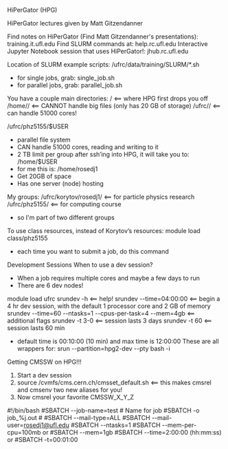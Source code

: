 HiPerGator (HPG)

HiPerGator lectures given by Matt Gitzendanner

Find notes on HiPerGator (Find Matt Gitzendanner's presentations):
training.it.ufl.edu
Find SLURM commands at:
help.rc.ufl.edu
Interactive Jupyter Notebook session that uses HiPerGator!:
jhub.rc.ufl.edu

Location of SLURM example scripts:
/ufrc/data/training/SLURM/*.sh
- for single jobs, grab: single_job.sh
- for parallel jobs, grab: parallel_job.sh

You have a couple main directories:
/	<== where HPG first drops you off
/home/<gatorlink>/	<== CANNOT handle big files (only has 20 GB of storage)
/ufrc/<group>/<gatorlink>	<== can handle 51000 cores!

/ufrc/phz5155/$USER
- parallel file system
- CAN handle 51000 cores, reading and writing to it
- 2 TB limit per group
after ssh’ing into HPG, it will take you to:
/home/$USER
- for me this is: /home/rosedj1
- Get 20GB of space
- Has one server (node) hosting

My groups:
/ufrc/korytov/rosedj1/	<== for particle physics research
/ufrc/phz5155/	<== for computing course
- so I'm part of two different groups

To use class resources, instead of Korytov’s resources:
module load class/phz5155
- each time you want to submit a job, do this command

Development Sessions
When to use a dev session?
- When a job requires multiple cores and maybe a few days to run
- There are 6 dev nodes!

module load ufrc
srundev -h	<== help!
srundev --time=04:00:00	<== begin a 4 hr dev session, with the default 1 processor core and 2 GB of memory
srundev --time=60 --ntasks=1 --cpus-per-task=4 --mem=4gb	<== additional flags
srundev -t 3-0 <== session lasts 3 days
srundev -t 60	<== session lasts 60 min
- default time is 00:10:00 (10 min) and max time is 12:00:00
These are all wrappers for:
srun --partition=hpg2-dev --pty bash -i

Getting CMSSW on HPG!!!
1. Start a dev session
2. source /cvmfs/cms.cern.ch/cmsset_default.sh    <== this makes cmsrel and cmsenv two new aliases for you!
3. Now cmsrel your favorite CMSSW_X_Y_Z

#!/bin/bash
#SBATCH --job-name=test    	# Name for job
#SBATCH -o job_%j.out       # 
#SBATCH --mail-type=ALL
#SBATCH --mail-user=<rosedj1@ufl.edu>
#SBATCH --ntasks=1
#SBATCH --mem-per-cpu=100mb	or #SBATCH --mem=1gb
#SBATCH --time=2:00:00 (hh:mm:ss)	or	#SBATCH -t=00:01:00

<SCRIPT STUFF BELOW, e.g.>
hostname
module load python
python -V

SLURM sbatch directives
multi-letter directives are double dashes:
--nodes=1	# processors
--ntasks
--ntasks-per-node
--ntasks-per-socket
--cpus-per-task (cores per task)
Memory usage:
--mem=1gb
--mem-per-cpu=1gb
--distribution
Long option	short option	description
--nodes=1	-N	request num of servers
--ntasks=1	-n	num tasks that job will use (useful for MPI applications)
--cpus-per-task=8	-c

If you invest in 10 cores, burst qos can use up to 90 cores!
#SBATCH --nodes=1

Task Arrays
#SBATCH --array=1-200%10	<== run on 10 jobs at a time to be nice
$SLURM_ARRAY_TASK_ID 
%A: job id
%a: task id

HPG COMMANDS:
id	<== see your user id, your group id, etc.
sbatch <script.sh>	<== submit script.sh to scheduler
sbatch --qos=phz5155-b <script.sh>	<== 
squeue	<== see ALL jobs running
squeue -u rosedj1	<== just see your jobs
squeue -j <job_id>
scancel <job_id>	<== kill a job
sacct	<== 
sstat	<== 
slurmInfo	<== see info about resource utilization; must do: module load ufrc
slurmInfo -p	<== partition, a better summary
slurmInfo -g <group_name>	<== 
srun --mpi=pmix_v2 myApp


In the job summary email, the memory usage is talking about RAM efficiency

Time: 
-t
time limit is 31 days
- It is to our benefit to be accurate with job time
- infinite loops will just waste resources and make you think your job is actually working
- the scheduler might postpone your job if it sees it will delay other people's jobs

Module system organizes file paths
If you want to use common modules on HPG, you must load them first:
module load <module>
module load python
module load python3
module load = ml <== already aliased automagically into HPG
module list	<== list modules
module spider	<== list everything?
module spider cl	<== list everything with cl in name
module purge	<== unloads all modules
ml intel	<== allows you to do "make" commands
module load intel/2018 openmpi/3.1.0	<== compiling
